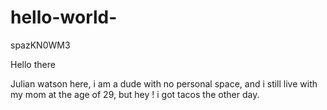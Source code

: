# hello-world-
spazKN0WM3

Hello there

Julian watson here, i am a dude with no personal space, and i still live with my mom at the age of 29, but hey ! i got tacos the other day.
